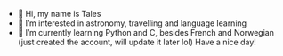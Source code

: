 - 👋 Hi, my name is Tales
- 👀 I’m interested in astronomy, travelling and language learning
- 🌱 I’m currently learning Python and C, besides French and Norwegian
  (just created the account, will update it later lol)
  Have a nice day!
<!---
TalesFCardoso/TalesFCardoso is a ✨ special ✨ repository because its `README.md` (this file) appears on your GitHub profile.
You can click the Preview link to take a look at your changes.
--->
